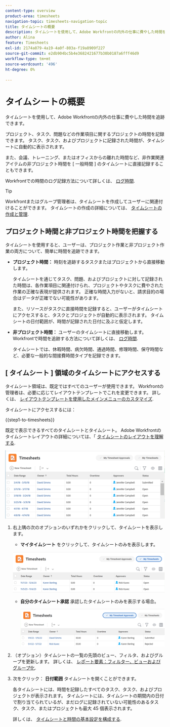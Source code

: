 ```yaml
---
content-type: overview
product-area: timesheets
navigation-topic: timesheets-navigation-topic
title: タイムシートの概要
description: タイムシートを使用して、Adobe Workfrontの内外の仕事に費やした時間を追跡できます。
author: Alina
feature: Timesheets
exl-id: 2174a879-4a19-4a0f-803a-f19a8909f227
source-git-commit: e2db904bc5b4e3682421677b30b0187a6fff46d9
workflow-type: tm+mt
source-wordcount: '496'
ht-degree: 0%

---
```


# タイムシートの概要

タイムシートを使用して、Adobe Workfrontの内外の仕事に費やした時間を追跡できます。

プロジェクト、タスク、問題などの作業項目に関するプロジェクトの時間を記録できます。 タスク、タスク、およびプロジェクトに記録された時間が、タイムシートに自動的に表示されます。

また、会議、トレーニング、またはオフィスからの離れた時間など、非作業関連アイテムの非プロジェクト時間を [ 一般時間 ] のタイムシートに直接記録することもできます。

Workfrontでの時間のログ記録方法について詳しくは、 [ログ時間](../../timesheets/create-and-manage-timesheets/log-time.md).

>[!TIP]
>
>Workfrontまたはグループ管理者は、タイムシートを作成してユーザーに関連付けることができます。 タイムシートの作成の詳細については、 [タイムシートの作成と管理](../create-and-manage-timesheets/create-and-manage-timesheets.md).


## プロジェクト時間と非プロジェクト時間を把握する

タイムシートを使用すると、ユーザーは、プロジェクト作業と非プロジェクト作業の両方について、簡単に時間を追跡できます。

* **プロジェクト時間：** 時刻を追跡するタスクまたはプロジェクトから直接移動します。

  タイムシートを通じてタスク、問題、およびプロジェクトに対して記録された時間は、各作業項目に関連付けられ、プロジェクトやタスクに費やされた作業の正確な表現が提供されます。 正確な時間入力がないと、請求目的の場合はデータが正確でない可能性があります。

  また、リソースがタスクに直接時間を記録すると、ユーザーがタイムシートにアクセスすると、タスクとプロジェクトが自動的に表示されます。 タイムシートの日付範囲が、時間が記録された日付に及ぶと仮定します。

* **非プロジェクト時間：** ユーザーのタイムシートに直接移動します。 Workfrontで時間を追跡する方法について詳しくは、   [ログ時間](../../timesheets/create-and-manage-timesheets/log-time.md).

  タイムシートでは、休暇時間、病欠時間、通過時間、修理時間、保守時間など、必要な一般的な間接費時間タイプを記録できます。

## [ タイムシート ] 領域のタイムシートにアクセスする

タイムシート領域は、既定ではすべてのユーザーが使用できます。 Workfrontの管理者は、必要に応じてレイアウトテンプレートでこれを変更できます。 詳しくは、 [レイアウトテンプレートを使用したメインメニューのカスタマイズ](/help/quicksilver/administration-and-setup/customize-workfront/use-layout-templates/customize-main-menu.md).

タイムシートにアクセスするには：

{{step1-to-timesheets}}

既定で表示できるすべてのタイムシートとタイムシート。 Adobe Workfrontのタイムシートレイアウトの詳細については、「 [タイムシートのレイアウトを理解する](../../timesheets/timesheets/timesheet-layout.md).

![](assets/all-timesheets-list-nwe-350x68.png)

1. 右上隅の次のオプションのいずれかをクリックして、タイムシートを表示します。

   * **マイタイムシート** をクリックして、タイムシートのみを表示します。

   ![](assets/my-timesheets-list-various-statuses-nwe-350x60.png)

   * **自分のタイムシート承認** 承認したタイムシートのみを表示する場合。

     ![](assets/timesheets-i-approve-list-with0filters-new-nwe-350x61.png)


1. （オプション）タイムシートの一覧の先頭のビュー、フィルタ、およびグループを更新します。 詳しくは、 [レポート要素：フィルター、ビューおよびグループ化](../../reports-and-dashboards/reports/reporting-elements/reporting-elements-overview.md).

1. 次をクリック： **日付範囲** タイムシートを開くことができます。

   各タイムシートには、時間を記録したすべてのタスク、タスク、およびプロジェクトが表示されます。 タイムシートには、タイムシートの期間内の日付で割り当てられているが、まだログに記録されていない可能性のあるタスク、タスク、またはプロジェクトも最大 45 個表示されます。

   詳しくは、 [タイムシートと時間の基本設定を構成する](../../administration-and-setup/set-up-workfront/configure-timesheets-schedules/timesheet-and-hour-preferences.md).

